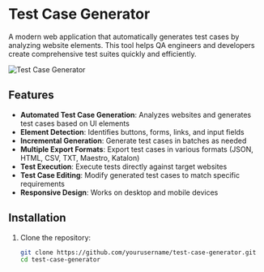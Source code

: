 
# Test Case Generator

A modern web application that automatically generates test cases by analyzing website elements. This tool helps QA engineers and developers create comprehensive test suites quickly and efficiently.

![Test Case Generator](https://sjc.microlink.io/W46eIikY1wlYM6KONpdBJXsEa9gg-7aA-2K2ZGMm0tEAAIEF9HtrMZM0BjMeu64tUBedWxoBleJER1xdDEalAg.jpeg)

## Features

- **Automated Test Case Generation**: Analyzes websites and generates test cases based on UI elements
- **Element Detection**: Identifies buttons, forms, links, and input fields
- **Incremental Generation**: Generate test cases in batches as needed
- **Multiple Export Formats**: Export test cases in various formats (JSON, HTML, CSV, TXT, Maestro, Katalon)
- **Test Execution**: Execute tests directly against target websites
- **Test Case Editing**: Modify generated test cases to match specific requirements
- **Responsive Design**: Works on desktop and mobile devices

## Installation

1. Clone the repository:
   ```bash
   git clone https://github.com/yourusername/test-case-generator.git
   cd test-case-generator

